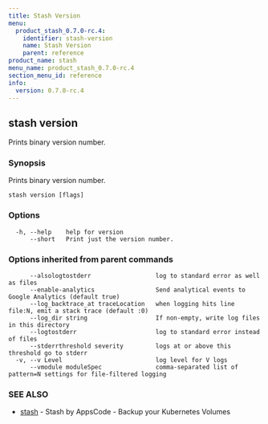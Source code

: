 ```yaml
---
title: Stash Version
menu:
  product_stash_0.7.0-rc.4:
    identifier: stash-version
    name: Stash Version
    parent: reference
product_name: stash
menu_name: product_stash_0.7.0-rc.4
section_menu_id: reference
info:
  version: 0.7.0-rc.4
---
```


## stash version

Prints binary version number.

### Synopsis

Prints binary version number.

```
stash version [flags]
```

### Options

```
  -h, --help    help for version
      --short   Print just the version number.
```

### Options inherited from parent commands

```
      --alsologtostderr                  log to standard error as well as files
      --enable-analytics                 Send analytical events to Google Analytics (default true)
      --log_backtrace_at traceLocation   when logging hits line file:N, emit a stack trace (default :0)
      --log_dir string                   If non-empty, write log files in this directory
      --logtostderr                      log to standard error instead of files
      --stderrthreshold severity         logs at or above this threshold go to stderr
  -v, --v Level                          log level for V logs
      --vmodule moduleSpec               comma-separated list of pattern=N settings for file-filtered logging
```

### SEE ALSO

* [stash](/products/stash/0.7.0-rc.4/reference/stash)	 - Stash by AppsCode - Backup your Kubernetes Volumes

